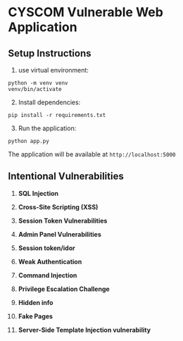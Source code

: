 # CYSCOM Vulnerable Web Application 

## Setup Instructions

1. use virtual environment:
```b
python -m venv venv
venv/bin/activate 
```

2. Install dependencies:
```
pip install -r requirements.txt
```

3. Run the application:
```
python app.py
```

The application will be available at `http://localhost:5000`



## Intentional Vulnerabilities

1. **SQL Injection**

2. **Cross-Site Scripting (XSS)**

3. **Session Token Vulnerabilities**

4. **Admin Panel Vulnerabilities**

5. **Session token/idor**

6. **Weak Authentication**

7. **Command Injection**

8. **Privilege Escalation Challenge**

9. **Hidden info**

10. **Fake Pages**

11. **Server-Side Template Injection vulnerability**